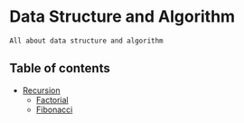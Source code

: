 # Data Structure and Algorithm

    All about data structure and algorithm

## Table of contents

-   [Recursion](https://github.com/htutwaiphyoe/mastering-data-structure-and-algorithms/tree/master/recursion)
    -   [Factorial](https://github.com/htutwaiphyoe/mastering-data-structure-and-algorithms/blob/master/recursion/factorial.js)
    -   [Fibonacci](https://github.com/htutwaiphyoe/mastering-data-structure-and-algorithms/blob/master/recursion/fibonacci.js)
